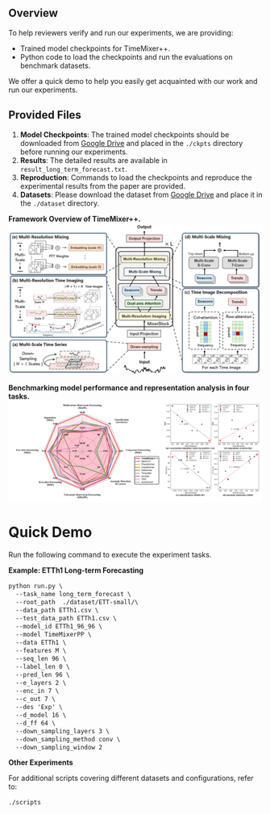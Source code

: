 ## Overview
To help reviewers verify and run our experiments, we are providing:
- Trained model checkpoints for TimeMixer++.
- Python code to load the checkpoints and run the evaluations on benchmark datasets.

We offer a quick demo to help you easily get acquainted with our work and run our experiments.

## Provided Files

1. **Model Checkpoints**: The trained model checkpoints should be downloaded from [Google Drive](https://drive.google.com/file/d/1pnF1noC67FP2DzXfY_UD93JmGI9beNRW/view?usp=drive_link) and placed in the `./ckpts` directory before running our experiments.
2. **Results**: The detailed results are available in `result_long_term_forecast.txt`.
3. **Reproduction**: Commands to load the checkpoints and reproduce the experimental results from the paper are provided.
4. **Datasets**: Please download the dataset from [Google Drive](https://drive.google.com/drive/folders/1wyJrXPh1pSRDYC_fC2Zxrsv3udYKVRJl?usp=sharing) and place it in the `./dataset` directory.


**Framework Overview of TimeMixer++.**
![Framework](figures/framework.png)

**Benchmarking model performance and representation analysis in
four tasks.**
![Performance](figures/performance.png)

# Quick Demo
Run the following command to execute the experiment tasks.

**Example: ETTh1 Long-term Forecasting** 
```shell
python run.py \
  --task_name long_term_forecast \
  --root_path  ./dataset/ETT-small/\
  --data_path ETTh1.csv \
  --test_data_path ETTh1.csv \
  --model_id ETTh1_96_96 \
  --model TimeMixerPP \
  --data ETTh1 \
  --features M \
  --seq_len 96 \
  --label_len 0 \
  --pred_len 96 \
  --e_layers 2 \
  --enc_in 7 \
  --c_out 7 \
  --des 'Exp' \
  --d_model 16 \
  --d_ff 64 \
  --down_sampling_layers 3 \
  --down_sampling_method conv \
  --down_sampling_window 2
```

**Other Experiments** 

For additional scripts covering different datasets and configurations, refer to:
```shell
./scripts
```
